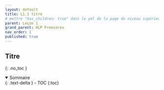 ```yaml
---
layout: default
title: L1.1 titre
# mettre "has_children: true" dans le yml de la page du niveau supérieur
parent: Leçon 1
grand_parent: HLP Premières
nav_order: 1
published: true
---
```

## Titre
{: .no_toc }

<details open markdown="block">
  <summary>
    Sommaire
  </summary>
  {: .text-delta }
- TOC
{:toc}
</details>
